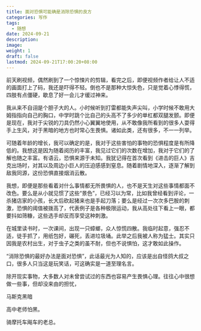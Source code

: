 ```yaml
---
title: 面对恐惧可能确是消除恐惧的良方
categories: 写作
tags:
  - 随想
date: 2024-09-21
description: 
image: 
weight: 1
draft: false
lastmod: 2024-09-21T17:00:20+08:00
---
```

前天刷视频，偶然刷到了一个惊悚片的剪辑，看完之后，即便视频作者给让人不适的画面打上了码，我还是吓得不轻。倒也不是那种大惊失色，只是觉着心悸得慌，四肢有点僵硬，歇息了好一会儿才缓过神来。

我从来不自诩是个胆子大的人。小时候听到打雷都能失声尖叫，小学时候不敢用大姆指指向自己的胸口，中学时跳个比自己的头高不了多少的单杠都双腿发颤。即便是现在，我对于尖锐的刀具仍然小心翼翼地使用，从不敢像我所看到的很多人耍得手上生风，对于黑暗的地方也时常心生畏惧。诸如此类，还有很多，不一一列举。

可随着年龄的增长，我可以确定的是，我对于这些害怕的事物的恐惧程度是有所降低的。我想这是因为随着阅历的丰富，我见过它们的次数在增加，我对于它们的了解也随之丰富。有语云，恐惧来源于未知。我犹记得在首次看到《进击的巨人》吉克出场时，对其以及周边小巨人的压迫感感到窒息。随着剧情地深入，逐渐了解到敌我同源，这份恐惧直接烟消云散。

我想，即便是那些看着对什么事情都无所畏惧的人，也不是天生对这些事情都面不改色。要么是从小就见惯了这些“景色”，已经习以为常，比如我曾经看到评论，一杀猪店家的小孩，长大后砍起猪来也是手起刀落；要么是经过一次次多巴胺的刺激，恐惧的阈值被拨高了，代表例子是各种极限运动，我从高处往下看上一眼，都要抖如筛糠，这些选手却反而享受这种刺激。

在城里读书时，一次课间，出现一只蟑螂，众人惊慌四散。我临时起意，强忍不适，徒手抓了，用纸包好，碾死，丢进垃圾埇。此举之后我被人称为猛士。其实只因我是农村出生，对于虫子之类的虽不耐，但也不说惧怕，这才敢如此操作。

“消除恐惧的最好办法是面对恐惧”，此话最光为人知的，应该是出自怪鸽大叔之口，很多人只当这是玩笑话，可这确实是一道至理名言。

除开现实事物，大多数人对未曾尝试过的东西也容易产生畏惧心理。往往心中很想做一些事，但却没来由的担忧，

马斯克黑暗

高中老师怕黑。

骑摩托车飚车的老总。


